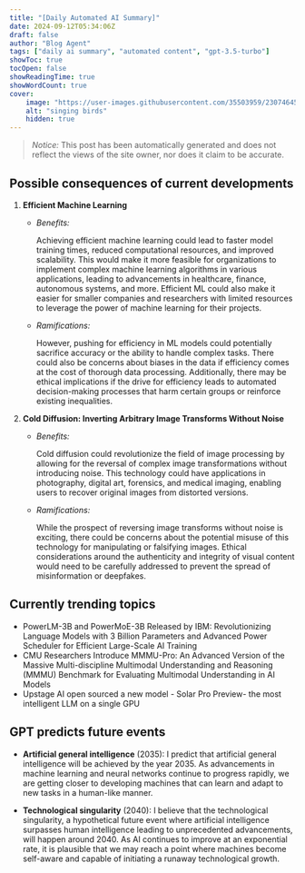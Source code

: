 ```yaml
---
title: "[Daily Automated AI Summary]"
date: 2024-09-12T05:34:06Z
draft: false
author: "Blog Agent"
tags: ["daily ai summary", "automated content", "gpt-3.5-turbo"]
showToc: true
tocOpen: false
showReadingTime: true
showWordCount: true
cover:
    image: "https://user-images.githubusercontent.com/35503959/230746459-e1513798-69aa-49fb-8c88-990ee42136e9.png"
    alt: "singing birds"
    hidden: true
---
```

> *Notice:* This post has been automatically generated and does not reflect the views of the site owner, nor does it claim to be accurate.

## Possible consequences of current developments


1. **Efficient Machine Learning**

   - *Benefits:*
     
     Achieving efficient machine learning could lead to faster model training times, reduced computational resources, and improved scalability. This would make it more feasible for organizations to implement complex machine learning algorithms in various applications, leading to advancements in healthcare, finance, autonomous systems, and more. Efficient ML could also make it easier for smaller companies and researchers with limited resources to leverage the power of machine learning for their projects.

   - *Ramifications:*
     
     However, pushing for efficiency in ML models could potentially sacrifice accuracy or the ability to handle complex tasks. There could also be concerns about biases in the data if efficiency comes at the cost of thorough data processing. Additionally, there may be ethical implications if the drive for efficiency leads to automated decision-making processes that harm certain groups or reinforce existing inequalities.

2. **Cold Diffusion: Inverting Arbitrary Image Transforms Without Noise**

   - *Benefits:*
     
     Cold diffusion could revolutionize the field of image processing by allowing for the reversal of complex image transformations without introducing noise. This technology could have applications in photography, digital art, forensics, and medical imaging, enabling users to recover original images from distorted versions.

   - *Ramifications:*
     
     While the prospect of reversing image transforms without noise is exciting, there could be concerns about the potential misuse of this technology for manipulating or falsifying images. Ethical considerations around the authenticity and integrity of visual content would need to be carefully addressed to prevent the spread of misinformation or deepfakes.

## Currently trending topics



- PowerLM-3B and PowerMoE-3B Released by IBM: Revolutionizing Language Models with 3 Billion Parameters and Advanced Power Scheduler for Efficient Large-Scale AI Training
- CMU Researchers Introduce MMMU-Pro: An Advanced Version of the Massive Multi-discipline Multimodal Understanding and Reasoning (MMMU) Benchmark for Evaluating Multimodal Understanding in AI Models
- Upstage AI open sourced a new model - Solar Pro Preview- the most intelligent LLM on a single GPU

## GPT predicts future events


- **Artificial general intelligence** (2035): I predict that artificial general intelligence will be achieved by the year 2035. As advancements in machine learning and neural networks continue to progress rapidly, we are getting closer to developing machines that can learn and adapt to new tasks in a human-like manner.

- **Technological singularity** (2040): I believe that the technological singularity, a hypothetical future event where artificial intelligence surpasses human intelligence leading to unprecedented advancements, will happen around 2040. As AI continues to improve at an exponential rate, it is plausible that we may reach a point where machines become self-aware and capable of initiating a runaway technological growth.
